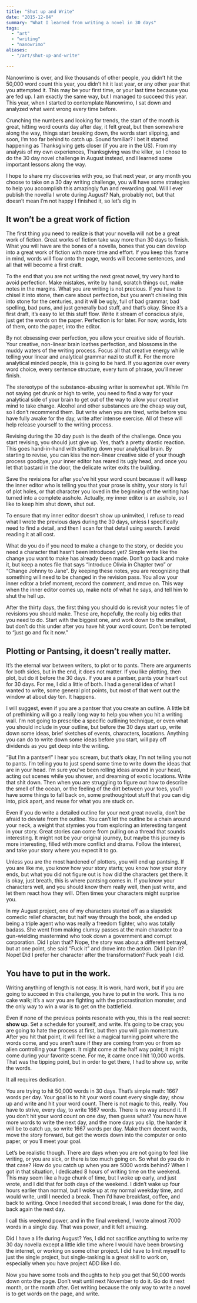 ```yaml
---
title: "Shut up and Write"
date: "2015-12-04"
summary: "What I learned from writing a novel in 30 days"
tags:
  - "art"
  - "writing"
  - "nanowrimo"
aliases:
  - "/art/shut-up-and-write"

---
```


Nanowrimo is over, and like thousands of other people, you didn’t hit the 50,000 word count this year, you didn’t hit it last year, or any other year that you attempted it.  This may be your first time, or your last time because you are fed up.  I am exactly the same way, but I managed to succeed this year.  This year, when I started to contemplate Nanowrimo, I sat down and analyzed what went wrong every time before.

Crunching the numbers and looking for trends, the start of the month is great, hitting word counts day after day, it felt great, but then somewhere along the way, things start breaking down, the words start slipping, and soon, I’m too far behind to catch up.  Sound familiar?  I bet it started happening as Thanksgiving gets closer (if you are in the US).  From my analysis of my own experiences, Thanksgiving was the killer, so I chose to do the 30 day novel challenge in August instead, and I learned some important lessons along the way.

I hope to share my discoveries with you, so that next year, or any month you choose to take on a 30 day writing challenge, you will have some strategies to help you accomplish this amazingly fun and rewarding goal.  Will I ever publish the novella I wrote during August?  Nah, probably not, but that doesn’t mean I’m not happy I finished it, so let’s dig in

## It won’t be a great work of fiction

The first thing you need to realize is that your novella will not be a great work of fiction.  Great works of fiction take way more than 30 days to finish.  What you will have are the bones of a novella, bones that you can develop into a great work of fiction with more time and effort.  If you keep this frame in mind, words will flow onto the page, words will become sentences, and all that will become a first draft.

To the end that you are not writing the next great novel, try very hard to avoid perfection.  Make mistakes, write by hand, scratch things out, make notes in the margins.  What you are writing is not precious. If you have to chisel it into stone, then care about perfection, but you aren’t chiseling this into stone for the centuries, and it will be ugly, full of bad grammar, bad spelling, bad puns, and just generally bad stuff, and that’s okay.  Since it’s a first draft, it’s easy to let this stuff flow.  Write it stream of conscious style, just get the words on the paper.  Perfection is for later.  For now, words, lots of them, onto the paper, into the editor.

By not obsessing over perfection, you allow your creative side of flourish.  Your creative, non-linear brain loathes perfection, and blossoms in the muddy waters of the writing process.  Focus all that creative energy while telling your linear and analytical grammar nazi to stuff it.  For the more analytical minded people, this is going to be hard.  If you agonize over every word choice, every sentence structure, every turn of phrase, you’ll never finish.

The stereotype of the substance-abusing writer is somewhat apt.  While I’m not saying get drunk or high to write, you need to find a way for your analytical side of your brain to get out of the way to allow your creative mind to take charge.  Alcohol and other substances are the cheap way out, so I don’t recommend them.  But write when you are tired, write before you have fully awake for the day, write after intense exercise.  All of these will help release yourself to the writing process.

Revising during the 30 day push is the death of the challenge.  Once you start revising, you should just give up.  Yes, that’s a pretty drastic reaction.  This goes hand-in-hand with shutting down your analytical brain.  By starting to revise, you can kiss the non-linear creative side of your though process goodbye, your inner editor has reared its ugly head, and once you let that bastard in the door, the delicate writer exits the building.

Save the revisions for after you’ve hit your word count because it will keep the inner editor who is telling you that your prose is shitty, your story is full of plot holes, or that character you loved in the beginning of the writing has turned into a complete asshole.  Actually, my inner editor is an asshole, so I like to keep him shut down, shut out.

To ensure that my inner editor doesn’t show up uninvited, I refuse to read what I wrote the previous days during the 30 days, unless I specifically need to find a detail, and then I scan for that detail using search.  I avoid reading it at all cost.

What do you do if you need to make a change to the story, or decide you need a character that hasn’t been introduced yet?  Simple write like the change you want to make has already been made.  Don’t go back and make it, but keep a notes file that says “Introduce Olivia in Chapter two” or “Change Johnny to Jane”.  By keeping these notes, you are recognizing that something will need to be changed in the revision pass.  You allow your inner editor a brief moment, record the comment, and move on.  This way when the inner editor comes up, make note of what he says, and tell him to shut the hell up.

After the thirty days, the first thing you should do is revisit your notes file of revisions you should make.  These are, hopefully, the really big edits that you need to do.  Start with the biggest one, and work down to the smallest, but don’t do this under after you have hit your word count.  Don’t be tempted to “just go and fix it now.”

## Plotting or Pantsing, it doesn’t really matter.

It’s the eternal war between writers, to plot or to pants.  There are arguments for both sides, but in the end, it does not matter.  If you like plotting, then plot, but do it before the 30 days.  If you are a pantser, pants your heart out for 30 days.  For me, I did a little of both.  I had a general idea of what I wanted to write, some general plot points, but most of that went out the window at about day ten.  It happens.

I will suggest, even if you are a pantser that you create an outline.  A little bit of prethinking will go a really long way to help you when you hit a writing wall.  I’m not going to prescribe a specific outlining technique, or even what you should include in your outline, but before the 30 days start up, write down some ideas, brief sketches of events, characters, locations.  Anything you can do to write down some ideas before you start, will pay off dividends as you get deep into the writing.

“But I’m a pantser!” I hear you scream, but that’s okay, I’m not telling you not to pants.  I’m telling you to just spend some time to write down the ideas that are in your head.  I’m sure you’ve been rolling ideas around in your head, acting out scenes while you shower, and dreaming of exotic locations.  Write that shit down.  Then when you are struggling to figure out how to describe the smell of the ocean, or the feeling of the dirt between your toes, you’ll have some things to fall back on, some prethoughtout stuff that you can dig into, pick apart, and reuse for what you are stuck on. 

Even if you do write a detailed outline for your next great novella, don’t be afraid to deviate from the outline.  You can’t let the outline be a chain around your neck, a weight that stymies you from exploring an interesting tangent in your story.  Great stories can come from pulling on a thread that sounds interesting.  It might not be your original journey, but maybe this journey is more interesting, filled with more conflict and drama.  Follow the interest, and take your story where you expect it to go.

Unless you are the most hardened of plotters, you will end up pantsing.  If you are like me, you know how your story starts; you know how your story ends, but what you did not figure out is how did the characters get there. It is okay, just breath, this is where pantsing comes in.  If you know your characters well, and you should know them really well, then just write, and let them react how they will.  Often times your characters might surprise you.

In my August project, one of my characters started off as a slapstick comedic relief character, but half way through the book, she ended up being a triple agent who was really a freedom fighter, who was totally badass.  She went from making clumsy passes at the main character to a gun-wielding mastermind who took down a government and corrupt corporation.  Did I plan that?  Nope, the story was about a different betrayal, but at one point, she said “Fuck it” and drove into the action.  Did I plan it?  Nope! Did I prefer her character after the transformation? Fuck yeah I did.
 
## You have to put in the work.

Writing anything of length is not easy.  It is work, hard work, but if you are going to succeed in this challenge, you have to put in the work.  This is no cake walk; it’s a war you are fighting with the procrastination monster, and the only way to win a war is to get on the battlefield.

Even if none of the previous points resonate with you, this is the real secret: **show up**.  Set a schedule for yourself, and write.  It’s going to be crap; you are going to hate the process at first, but then you will gain momentum.  After you hit that point, it will feel like a magical turning point where the words come, and you aren’t sure if they are coming from you or from so alien controlling your fingers.  It might come at the half way point; it might come during your favorite scene.  For me, it came once I hit 10,000 words.  That was the tipping point, but in order to get there, I had to show up, write the words.

It all requires dedication.

You are trying to hit 50,000 words in 30 days.  That’s simple math: 1667 words per day.  Your goal is to hit your word count every single day; show up and write and hit your word count.  There is not magic to this, really.  You have to strive, every day, to write 1667 words.  There is no way around it.  If you don’t hit your word count on one day, then guess what?  You now have more words to write the next day, and the more days you slip, the harder it will be to catch up, so write 1667 words per day.  Make them decent words, move the story forward, but get the words down into the computer or onto paper, or you’ll meet your goal.

Let’s be realistic though.  There are days when you are not going to feel like writing, or you are sick, or there is too much going on.  So what do you do in that case?  How do you catch up when you are 5000 words behind?  When I got in that situation, I dedicated 8 hours of writing time on the weekend.  This may seem like a huge chunk of time, but I woke up early, and just wrote, and I did that for both days of the weekend.  I didn’t wake up four hours earlier than normal, but I woke up at my normal weekday time, and would write, until I needed a break.  Then I’d have breakfast, coffee, and back to writing.  Once I needed that second break, I was done for the day, back again the next day.

I call this weekend power, and in the final weekend, I wrote almost 7000 words in a single day.  That was power, and it felt amazing.

Did I have a life during August?  Yes, I did not sacrifice anything to write my 30 day novella except a little idle time where I would have been browsing the internet, or working on some other project.  I did have to limit myself to just the single project, but single-tasking is a great skill to work on, especially when you have project ADD like I do.

Now you have some tools and thoughts to help you get that 50,000 words down onto the page.  Don’t wait until next November to do it.  Go do it next month, or the month after.  Get writing because the only way to write a novel is to get words on the page, and write.

